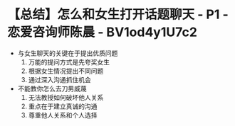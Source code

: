 # 【总结】怎么和女生打开话题聊天 - P1 - 恋爱咨询师陈晨 - BV1od4y1U7c2

-   与女生聊天的关键在于提出优质问题
    1.  万能的提问方式是先夸奖女生
    2.  根据女生情况提出不同问题
    3.  通过深入沟通抓住机会
-   不能教你怎么去刀男威蔑
    1.  无法教授如何破坏他人关系
    2.  重点在于建立真诚的沟通
    3.  尊重他人关系和个人选择